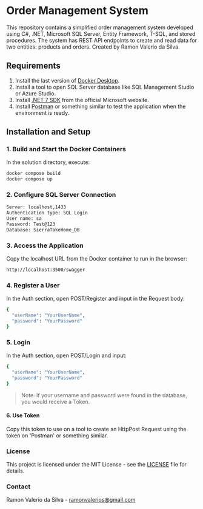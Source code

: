 # Order Management System

This repository contains a simplified order management system developed using C#, .NET, Microsoft SQL Server, Entity Framework, T-SQL, and stored procedures. The system has REST API endpoints to create and read data for two entities: products and orders. Created by Ramon Valerio da Silva.

## Requirements

1. Install the last version of [Docker Desktop](https://www.docker.com/products/docker-desktop).
2. Install a tool to open SQL Server database like SQL Management Studio or Azure Studio.
3. Install [.NET 7 SDK](https://dotnet.microsoft.com/download/dotnet/7.0) from the official Microsoft website.
4. Install [Postman](https://www.postman.com/downloads/) or something similar to test the application when the environment is ready.

## Installation and Setup

### 1. Build and Start the Docker Containers
   In the solution directory, execute:
   ```bash
   docker compose build
   docker compose up
   ```

### 2. Configure SQL Server Connection
```bash
Server: localhost,1433
Authentication type: SQL Login
User name: sa
Password: Test@123
Database: SierraTakeHome_DB
```

### 3. Access the Application
Copy the localhost URL from the Docker container to run in the browser:
```bash
http://localhost:3500/swagger
```

### 4. Register a User
In the Auth section, open POST/Register and input in the Request body:
```bash
{
  "userName": "YourUserName",
  "password": "YourPassword"
}
```

### 5. Login
In the Auth section, open POST/Login and input:
```bash
{
  "userName": "YourUserName",
  "password": "YourPassword"
}
```
>Note: If your username and password were found in the database, you would receive a Token.

#### 6. Use Token
Copy this token to use on a tool to create an HttpPost Request using the token on 'Postman' or something similar.

### License
This project is licensed under the MIT License - see the [LICENSE](LICENSE.md) file for details.

### Contact
Ramon Valerio da Silva - ramonvalerios@gmail.com
